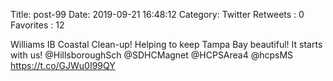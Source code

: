 Title: post-99
Date: 2019-09-21 16:48:12
Category: Twitter
Retweets : 0
Favorites : 12

Williams IB Coastal Clean-up! Helping to keep Tampa Bay beautiful! It starts with us! @HillsboroughSch @SDHCMagnet  @HCPSArea4  @hcpsMS https://t.co/GJWu0I99QY